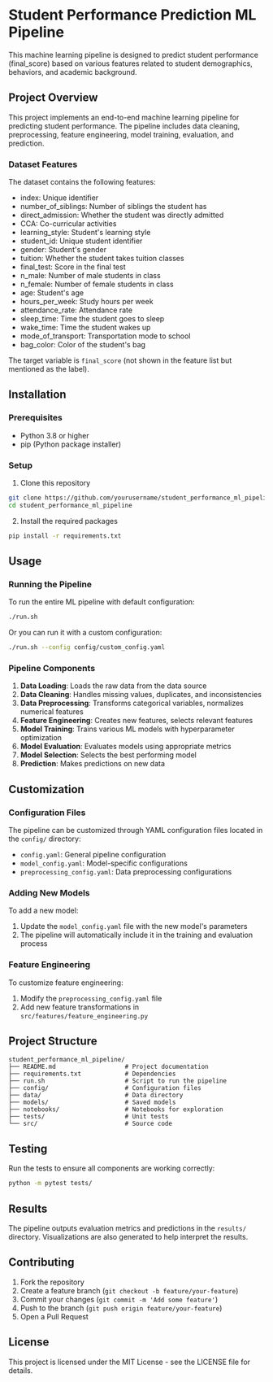 # Student Performance Prediction ML Pipeline

This machine learning pipeline is designed to predict student performance (final_score) based on various features related to student demographics, behaviors, and academic background.

## Project Overview

This project implements an end-to-end machine learning pipeline for predicting student performance. The pipeline includes data cleaning, preprocessing, feature engineering, model training, evaluation, and prediction.

### Dataset Features

The dataset contains the following features:
- index: Unique identifier
- number_of_siblings: Number of siblings the student has
- direct_admission: Whether the student was directly admitted
- CCA: Co-curricular activities
- learning_style: Student's learning style
- student_id: Unique student identifier
- gender: Student's gender
- tuition: Whether the student takes tuition classes
- final_test: Score in the final test
- n_male: Number of male students in class
- n_female: Number of female students in class
- age: Student's age
- hours_per_week: Study hours per week
- attendance_rate: Attendance rate
- sleep_time: Time the student goes to sleep
- wake_time: Time the student wakes up
- mode_of_transport: Transportation mode to school
- bag_color: Color of the student's bag

The target variable is `final_score` (not shown in the feature list but mentioned as the label).

## Installation

### Prerequisites
- Python 3.8 or higher
- pip (Python package installer)

### Setup
1. Clone this repository
```bash
git clone https://github.com/yourusername/student_performance_ml_pipeline.git
cd student_performance_ml_pipeline
```

2. Install the required packages
```bash
pip install -r requirements.txt
```

## Usage

### Running the Pipeline
To run the entire ML pipeline with default configuration:

```bash
./run.sh
```

Or you can run it with a custom configuration:

```bash
./run.sh --config config/custom_config.yaml
```

### Pipeline Components

1. **Data Loading**: Loads the raw data from the data source
2. **Data Cleaning**: Handles missing values, duplicates, and inconsistencies
3. **Data Preprocessing**: Transforms categorical variables, normalizes numerical features
4. **Feature Engineering**: Creates new features, selects relevant features
5. **Model Training**: Trains various ML models with hyperparameter optimization
6. **Model Evaluation**: Evaluates models using appropriate metrics
7. **Model Selection**: Selects the best performing model
8. **Prediction**: Makes predictions on new data

## Customization

### Configuration Files
The pipeline can be customized through YAML configuration files located in the `config/` directory:

- `config.yaml`: General pipeline configuration
- `model_config.yaml`: Model-specific configurations
- `preprocessing_config.yaml`: Data preprocessing configurations

### Adding New Models
To add a new model:

1. Update the `model_config.yaml` file with the new model's parameters
2. The pipeline will automatically include it in the training and evaluation process

### Feature Engineering
To customize feature engineering:

1. Modify the `preprocessing_config.yaml` file
2. Add new feature transformations in `src/features/feature_engineering.py`

## Project Structure

```
student_performance_ml_pipeline/
├── README.md                   # Project documentation
├── requirements.txt            # Dependencies
├── run.sh                      # Script to run the pipeline
├── config/                     # Configuration files
├── data/                       # Data directory
├── models/                     # Saved models
├── notebooks/                  # Notebooks for exploration
├── tests/                      # Unit tests
└── src/                        # Source code
```

## Testing

Run the tests to ensure all components are working correctly:

```bash
python -m pytest tests/
```

## Results

The pipeline outputs evaluation metrics and predictions in the `results/` directory. Visualizations are also generated to help interpret the results.

## Contributing

1. Fork the repository
2. Create a feature branch (`git checkout -b feature/your-feature`)
3. Commit your changes (`git commit -m 'Add some feature'`)
4. Push to the branch (`git push origin feature/your-feature`)
5. Open a Pull Request

## License

This project is licensed under the MIT License - see the LICENSE file for details.
